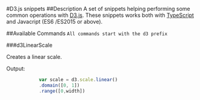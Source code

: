 #D3.js snippets
##Description
A set of snippets helping performing some common operations with [D3.js](d3js.org). These snippets works both with [TypeScript](typescriptlang.org) and Javacript (ES6 /ES2015 or above).

##Available Commands
`All commands start with the d3 prefix`

###d3LinearScale

Creates a linear scale.

Output:
```javascript
            var scale = d3.scale.linear()
            .domain([0, 1])
            .range([0,width])
```
